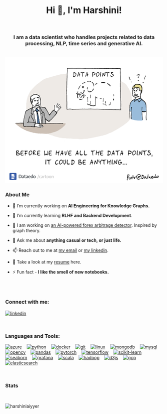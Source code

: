 <h1 align="center">Hi 👋, I'm Harshini!  </h1>
<br>
<h3 align="center">I am a data scientist who handles projects related to data processing, NLP, time series and generative AI. </h3>
<br>

<img title="a title" alt="Alt text" src="/images/elephant.png">

<h3 align="left"> About Me </h3>

- 🔭 I’m currently working on **AI Engineering for Knowledge Graphs.**

- 🌱 I’m currently learning **RLHF and Backend Development**.

- 👯 I am working on [an AI-powered forex arbitrage detector](https://github.com/HarshiniAiyyer/ForeXplorer). Inspired by graph theory.

- 💬 Ask me about **anything casual or tech, or just life.**

- 📫 Reach out to me at [my email](harshini.k.aiyyer@gmail.com) or [my linkedin](https://www.linkedin.com/in/harshini-a-29870b342/).

- 🌱 Take a look at my [resume](https://drive.google.com/file/d/1oOz3REkyNWMQpeHsvHV9VtN_EfC3mKWt/view?usp=sharing) here.

- ⚡ Fun fact - **I like the smell of new notebooks.**

<br/>


<br/>
<h3 align="left">Connect with me:</h3>
<p align="left">
<a href="https://linkedin.com/in/https://www.linkedin.com/in/harshini-a-29870b342/" target="blank">
<img align="center" src="https://raw.githubusercontent.com/rahuldkjain/github-profile-readme-generator/master/src/images/icons/Social/linked-in-alt.svg" alt="linkedin" height="35" width="45" />
</a>
</p>
<br/>
<!-- ⚙️ LANGUAGES AND TOOLS -->
<h3 align="left">Languages and Tools:</h3>
<p align="left">
  <a href="https://azure.microsoft.com/" target="_blank" rel="noreferrer"><img src="https://cdn.jsdelivr.net/gh/devicons/devicon/icons/azure/azure-original.svg" alt="azure" width="45" height="45"/></a>
  <img width="8"/>
  <a href="https://www.python.org/" target="_blank" rel="noreferrer"><img src="https://cdn.jsdelivr.net/gh/devicons/devicon/icons/python/python-original.svg" alt="python" width="45" height="45"/></a>
  <img width="8"/>
  <a href="https://www.docker.com/" target="_blank" rel="noreferrer"><img src="https://cdn.jsdelivr.net/gh/devicons/devicon/icons/docker/docker-original.svg" alt="docker" width="45" height="45"/></a>
  <img width="8"/>
  <a href="https://git-scm.com/" target="_blank" rel="noreferrer"><img src="https://cdn.jsdelivr.net/gh/devicons/devicon/icons/git/git-original.svg" alt="git" width="45" height="45"/></a>
  <img width="8"/>
  <a href="https://www.linux.org/" target="_blank" rel="noreferrer"><img src="https://cdn.jsdelivr.net/gh/devicons/devicon/icons/linux/linux-original.svg" alt="linux" width="45" height="45"/></a>
  <img width="8"/>
  <a href="https://www.mongodb.com/" target="_blank" rel="noreferrer"><img src="https://cdn.jsdelivr.net/gh/devicons/devicon/icons/mongodb/mongodb-original.svg" alt="mongodb" width="45" height="45"/></a>
  <img width="8"/>
  <a href="https://www.mysql.com/" target="_blank" rel="noreferrer"><img src="https://cdn.jsdelivr.net/gh/devicons/devicon/icons/mysql/mysql-original.svg" alt="mysql" width="45" height="45"/></a>
  <img width="8"/>
  <a href="https://opencv.org/" target="_blank" rel="noreferrer"><img src="https://cdn.jsdelivr.net/gh/devicons/devicon/icons/opencv/opencv-original.svg" alt="opencv" width="45" height="45"/></a>
  <img width="8"/>
  <a href="https://pandas.pydata.org/" target="_blank" rel="noreferrer"><img src="https://cdn.jsdelivr.net/gh/devicons/devicon/icons/pandas/pandas-original.svg" alt="pandas" width="45" height="45"/></a>
  <img width="8"/>
  <a href="https://pytorch.org/" target="_blank" rel="noreferrer"><img src="https://cdn.jsdelivr.net/gh/devicons/devicon/icons/pytorch/pytorch-original.svg" alt="pytorch" width="45" height="45"/></a>
  <img width="8"/>
  <a href="https://www.tensorflow.org/" target="_blank" rel="noreferrer"><img src="https://cdn.jsdelivr.net/gh/devicons/devicon/icons/tensorflow/tensorflow-original.svg" alt="tensorflow" width="45" height="45"/></a>
  <img width="8"/>
  <a href="https://scikit-learn.org/" target="_blank" rel="noreferrer"><img src="https://cdn.jsdelivr.net/gh/devicons/devicon/icons/scikitlearn/scikitlearn-original.svg" alt="scikit-learn" width="45" height="45"/></a>
  <img width="8"/>
  <a href="https://seaborn.pydata.org/" target="_blank" rel="noreferrer"><img src="https://seaborn.pydata.org/_images/logo-mark-lightbg.svg" alt="seaborn" width="45" height="45"/></a>
  <img width="8"/>
  <a href="https://grafana.com/" target="_blank" rel="noreferrer"><img src="https://cdn.jsdelivr.net/gh/devicons/devicon/icons/grafana/grafana-original.svg" alt="grafana" width="45" height="45"/></a>
  <img width="8"/>
  <a href="https://www.scala-lang.org/" target="_blank" rel="noreferrer"><img src="https://cdn.jsdelivr.net/gh/devicons/devicon/icons/scala/scala-original.svg" alt="scala" width="45" height="45"/></a>
  <img width="8"/>
  <a href="https://hadoop.apache.org/" target="_blank" rel="noreferrer"><img src="https://cdn.jsdelivr.net/gh/devicons/devicon/icons/hadoop/hadoop-original.svg" alt="hadoop" width="45" height="45"/></a>
  <img width="8"/>
  <a href="https://d3js.org/" target="_blank" rel="noreferrer"><img src="https://cdn.jsdelivr.net/gh/devicons/devicon/icons/d3js/d3js-original.svg" alt="d3js" width="45" height="45"/></a>
  <img width="8"/>
  <a href="https://cloud.google.com/" target="_blank" rel="noreferrer"><img src="https://cdn.jsdelivr.net/gh/devicons/devicon/icons/googlecloud/googlecloud-original.svg" alt="gcp" width="45" height="45"/></a>
  <img width="8"/>
  <a href="https://www.elastic.co/" target="_blank" rel="noreferrer"><img src="https://cdn.jsdelivr.net/gh/devicons/devicon/icons/elasticsearch/elasticsearch-original.svg" alt="elasticsearch" width="45" height="45"/></a>
</p>
<br/>

<h3 align="left"> Stats </h3>
<br>
<p align="left"><img src="https://github-readme-stats.vercel.app/api/top-langs?username=harshiniaiyyer&show_icons=true&locale=en&layout=compact" alt="harshiniaiyyer" /></p>




